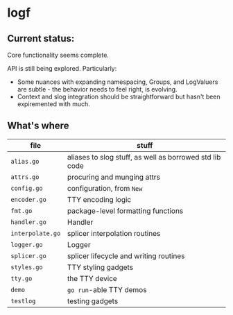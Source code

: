# logf

## Current status:

Core functionality seems complete.

API is still being explored. Particularly:
- Some nuances with expanding namespacing, Groups, and LogValuers are subtle - the behavior needs to feel right, is evolving.
- Context and slog integration should be straightforward but hasn't been expiremented with much.

## What's where

| file | stuff |
| -- | -- |
|`alias.go`| aliases to slog stuff, as well as borrowed std lib code |
|`attrs.go`| procuring and munging attrs |
|`config.go`| configuration, from `New` |
|`encoder.go`| TTY encoding logic |
|`fmt.go`| package-level formatting functions |
|`handler.go`| Handler |
|`interpolate.go`| splicer interpolation routines |
|`logger.go`| Logger |
|`splicer.go`| splicer lifecycle and writing routines |
|`styles.go`| TTY styling gadgets |
|`tty.go`| the TTY device |
|`demo`| `go run`-able TTY demos |
|`testlog`| testing gadgets |